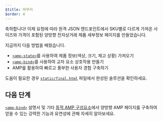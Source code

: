 ```yaml
---
$title: 마무리
$order: 4
---
```


축하합니다! 이제 요청에 따라 원격 JSON 엔드포인트에서 SKU별로 다르게 가져온 사이즈와 가격이 포함된 양방향 전자상거래 제품 세부정보 페이지를 만들었습니다.

지금까지 다음 방법을 배웠습니다.

- [`<amp-state>`](/ko/docs/reference/components/amp-bind.html#state)를 사용하여 제품 정보(색상, 크기, 재고 상황) 가져오기
- [`<amp-bind>`](/ko/docs/reference/components/amp-bind.html)를 사용하여 교차 요소 상호작용 만들기
- AMP를 활용하여 빠르고 풍부한 사용자 경험 구축하기

도움이 필요한 경우 [`static/final.html`](https://github.com/googlecodelabs/advanced-interactivity-in-amp/blob/master/static/final.html) 파일에서 완성된 솔루션을 확인하세요.


## 다음 단계

[`<amp-bind>`](https://www.ampproject.org/ko/docs/reference/components/amp-bind.html) 설명서 및 기타 [동적 AMP 구성요소](https://www.ampproject.org/ko/docs/reference/components#dynamic-content)에서 양방향 AMP 페이지를 구축하여 얻을 수 있는 강력한 기능과 유연성에 관해 자세히 알아보세요.
 
